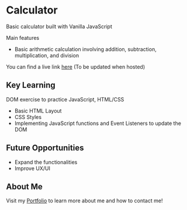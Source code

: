 # Calculator

Basic calculator built with Vanilla JavaScript

Main features
* Basic arithmetic calculation involving addition, subtraction, multiplication, and division

You can find a live link [here](https://github.com/Vtrandev/calculator) (To be updated when hosted)

## Key Learning

DOM exercise to practice JavaScript, HTML/CSS

* Basic HTML Layout
* CSS Styles
* Implementing JavaScript functions and Event Listeners to update the DOM

## Future Opportunities
* Expand the functionalities
* Improve UX/UI

## About Me
Visit my [Portfolio](https://www.vuongtran.dev/) to learn more about me and how to contact me!
